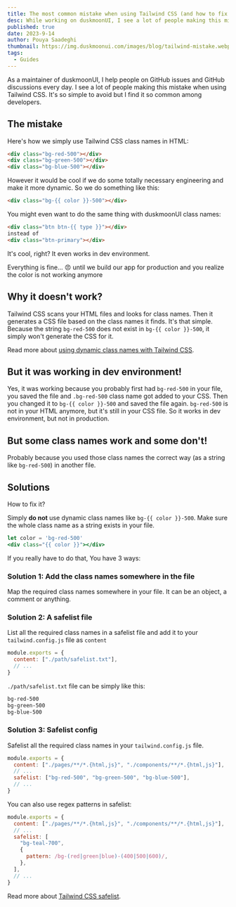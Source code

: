 ```yaml
---
title: The most common mistake when using Tailwind CSS (and how to fix it)
desc: While working on duskmoonUI, I see a lot of people making this mistake when using Tailwind CSS.
published: true
date: 2023-9-14
author: Pouya Saadeghi
thumbnail: https://img.duskmoonui.com/images/blog/tailwind-mistake.webp
tags:
  - Guides
---
```


<script>
  import Translate from "$components/Translate.svelte"
</script>

As a maintainer of duskmoonUI, I help people on GitHub issues and GitHub discussions every day. I see a lot of people making this mistake when using Tailwind CSS. It's so simple to avoid but I find it so common among developers.

## The mistake

Here's how we simply use Tailwind CSS class names in HTML:

```html
<div class="bg-red-500"></div>
<div class="bg-green-500"></div>
<div class="bg-blue-500"></div>
```

However it would be cool if we do some totally necessary engineering and make it more dynamic. So we do something like this:

```html
<div class="bg-{{ color }}-500"></div>
```

You might even want to do the same thing with duskmoonUI class names:

```html
<div class="btn btn-{{ type }}"></div>
instead of
<div class="btn-primary"></div>
```

It's cool, right?
It even works in dev environment.

Everything is fine...
😠 until we build our app for production and you realize the color is not working anymore

## Why it doesn't work?

Tailwind CSS scans your HTML files and looks for class names. Then it generates a CSS file based on the class names it finds. It's that simple. Because the string `bg-red-500` does not exist in `bg-{{ color }}-500`, it simply won't generate the CSS for it.

Read more about [using dynamic class names with Tailwind CSS](https://tailwindcss.com/docs/content-configuration#dynamic-class-names).

## But it was working in dev environment!

Yes, it was working because you probably first had `bg-red-500` in your file, you saved the file and `.bg-red-500` class name got added to your CSS. Then you changed it to `bg-{{ color }}-500` and saved the file again. `bg-red-500` is not in your HTML anymore, but it's still in your CSS file. So it works in dev environment, but not in production.

## But some class names work and some don't!

Probably because you used those class names the correct way (as a string like `bg-red-500`) in another file.

## Solutions

How to fix it?

Simply **do not** use dynamic class names like `bg-{{ color }}-500`. Make sure the whole class name as a string exists in your file.

```jsx
let color = 'bg-red-500'
<div class="{{ color }}"></div>
```

If you really have to do that, You have 3 ways:

### Solution 1: Add the class names somewhere in the file

Map the required class names somewhere in your file. It can be an object, a comment or anything.

### Solution 2: A safelist file

List all the required class names in a safelist file and add it to your `tailwind.config.js` file as `content`

```js
module.exports = {
  content: ["./path/safelist.txt"],
  // ...
}
```

`./path/safelist.txt` file can be simply like this:

```txt
bg-red-500
bg-green-500
bg-blue-500
```

### Solution 3: Safelist config

Safelist all the required class names in your `tailwind.config.js` file.

```js
module.exports = {
  content: ["./pages/**/*.{html,js}", "./components/**/*.{html,js}"],
  // ...
  safelist: ["bg-red-500", "bg-green-500", "bg-blue-500"],
  // ...
}
```

You can also use regex patterns in safelist:

```js
module.exports = {
  content: ["./pages/**/*.{html,js}", "./components/**/*.{html,js}"],
  // ...
  safelist: [
    "bg-teal-700",
    {
      pattern: /bg-(red|green|blue)-(400|500|600)/,
    },
  ],
  // ...
}
```

Read more about [Tailwind CSS safelist](https://tailwindcss.com/docs/content-configuration#safelisting-classes).
